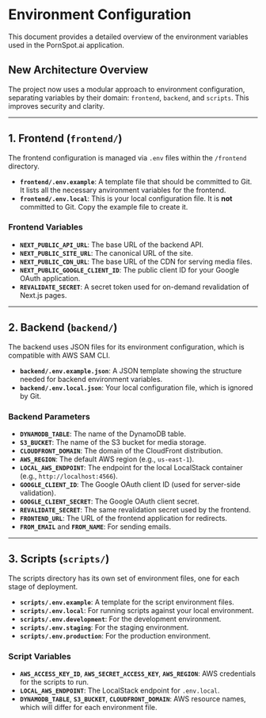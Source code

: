 # Environment Configuration

This document provides a detailed overview of the environment variables used in the PornSpot.ai application.

## New Architecture Overview

The project now uses a modular approach to environment configuration, separating variables by their domain: `frontend`, `backend`, and `scripts`. This improves security and clarity.

---

## 1. Frontend (`frontend/`)

The frontend configuration is managed via `.env` files within the `/frontend` directory.

- **`frontend/.env.example`**: A template file that should be committed to Git. It lists all the necessary anvironment variables for the frontend.
- **`frontend/.env.local`**: This is your local configuration file. It is **not** committed to Git. Copy the example file to create it.

### Frontend Variables

- **`NEXT_PUBLIC_API_URL`**: The base URL of the backend API.
- **`NEXT_PUBLIC_SITE_URL`**: The canonical URL of the site.
- **`NEXT_PUBLIC_CDN_URL`**: The base URL of the CDN for serving media files.
- **`NEXT_PUBLIC_GOOGLE_CLIENT_ID`**: The public client ID for your Google OAuth application.
- **`REVALIDATE_SECRET`**: A secret token used for on-demand revalidation of Next.js pages.

---

## 2. Backend (`backend/`)

The backend uses JSON files for its environment configuration, which is compatible with AWS SAM CLI.

- **`backend/.env.example.json`**: A JSON template showing the structure needed for backend environment variables.
- **`backend/.env.local.json`**: Your local configuration file, which is ignored by Git.

### Backend Parameters

- **`DYNAMODB_TABLE`**: The name of the DynamoDB table.
- **`S3_BUCKET`**: The name of the S3 bucket for media storage.
- **`CLOUDFRONT_DOMAIN`**: The domain of the CloudFront distribution.
- **`AWS_REGION`**: The default AWS region (e.g., `us-east-1`).
- **`LOCAL_AWS_ENDPOINT`**: The endpoint for the local LocalStack container (e.g., `http://localhost:4566`).
- **`GOOGLE_CLIENT_ID`**: The Google OAuth client ID (used for server-side validation).
- **`GOOGLE_CLIENT_SECRET`**: The Google OAuth client secret.
- **`REVALIDATE_SECRET`**: The same revalidation secret used by the frontend.
- **`FRONTEND_URL`**: The URL of the frontend application for redirects.
- **`FROM_EMAIL`** and **`FROM_NAME`**: For sending emails.

---

## 3. Scripts (`scripts/`)

The scripts directory has its own set of environment files, one for each stage of deployment.

- **`scripts/.env.example`**: A template for the script environment files.
- **`scripts/.env.local`**: For running scripts against your local environment.
- **`scripts/.env.development`**: For the development environment.
- **`scripts/.env.staging`**: For the staging environment.
- **`scripts/.env.production`**: For the production environment.

### Script Variables

- **`AWS_ACCESS_KEY_ID`**, **`AWS_SECRET_ACCESS_KEY`**, **`AWS_REGION`**: AWS credentials for the scripts to run.
- **`LOCAL_AWS_ENDPOINT`**: The LocalStack endpoint for `.env.local`.
- **`DYNAMODB_TABLE`**, **`S3_BUCKET`**, **`CLOUDFRONT_DOMAIN`**: AWS resource names, which will differ for each environment file.
